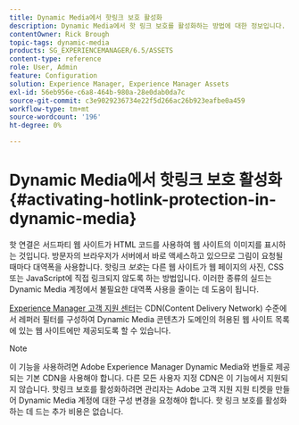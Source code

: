 ```yaml
---
title: Dynamic Media에서 핫링크 보호 활성화
description: Dynamic Media에서 핫 링크 보호를 활성화하는 방법에 대한 정보입니다.
contentOwner: Rick Brough
topic-tags: dynamic-media
products: SG_EXPERIENCEMANAGER/6.5/ASSETS
content-type: reference
role: User, Admin
feature: Configuration
solution: Experience Manager, Experience Manager Assets
exl-id: 56eb956e-c6a8-464b-980a-28e0dab0da7c
source-git-commit: c3e9029236734e22f5d266ac26b923eafbe0a459
workflow-type: tm+mt
source-wordcount: '196'
ht-degree: 0%

---
```


# Dynamic Media에서 핫링크 보호 활성화 {#activating-hotlink-protection-in-dynamic-media}

핫 연결은 서드파티 웹 사이트가 HTML 코드를 사용하여 웹 사이트의 이미지를 표시하는 것입니다. 방문자의 브라우저가 서버에서 바로 액세스하고 있으므로 그림이 요청될 때마다 대역폭을 사용합니다. 핫링크 *보호*&#x200B;는 다른 웹 사이트가 웹 페이지의 사진, CSS 또는 JavaScript에 직접 링크되지 않도록 하는 방법입니다. 이러한 종류의 실드는 Dynamic Media 계정에서 불필요한 대역폭 사용을 줄이는 데 도움이 됩니다.

[Experience Manager 고객 지원 센터](https://experienceleague.adobe.com/ko?support-solution=Experience+Manager#support)는 CDN(Content Delivery Network) 수준에서 레퍼러 필터를 구성하여 Dynamic Media 콘텐츠가 도메인의 허용된 웹 사이트 목록에 있는 웹 사이트에만 제공되도록 할 수 있습니다.

>[!NOTE]
>
>이 기능을 사용하려면 Adobe Experience Manager Dynamic Media와 번들로 제공되는 기본 CDN을 사용해야 합니다. 다른 모든 사용자 지정 CDN은 이 기능에서 지원되지 않습니다. 핫링크 보호를 활성화하려면 관리자는 Adobe 고객 지원 지원 티켓을 만들어 Dynamic Media 계정에 대한 구성 변경을 요청해야 합니다. 핫 링크 보호를 활성화하는 데 드는 추가 비용은 없습니다.
